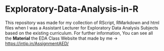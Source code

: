 # Exploratory-Data-Analysis-in-R
This repository was made for my collection of RScript, RMarkdown and html files when I was a Assistant Lecturer for Exploratory Data Analysis Subjects based on the existing curriculum.
For further information, You can see all the **Material** the EDA Class Website that made by me -> https://intip.in/AssignmentAED/
